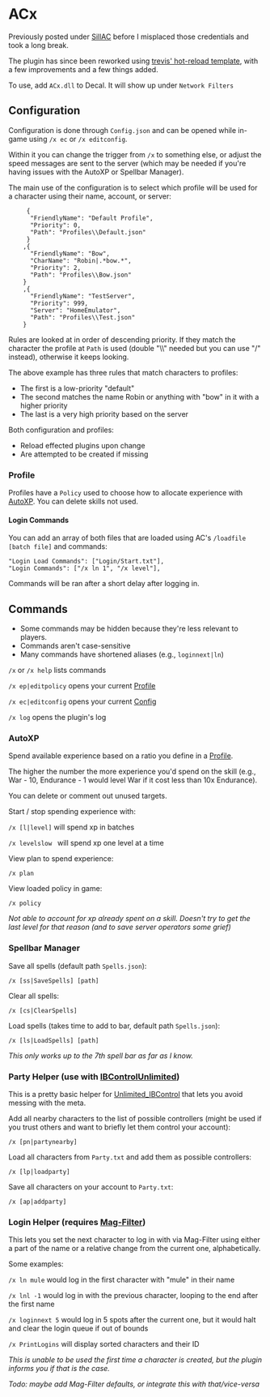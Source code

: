 # ACx

Previously posted under [SillAC](https://github.com/sillAC/SillAC-Tools) before I misplaced those credentials and took a long break.

The plugin has since been reworked using [trevis' hot-reload template](https://gitlab.com/trevis/HotDecalPluginTemplate), with a few improvements and a few things added.

To use, add `ACx.dll` to Decal.  It will show up under `Network Filters`



## Configuration

Configuration is done through `Config.json` and can be opened while in-game using `/x ec` or `/x editconfig`.

Within it you can change the trigger from `/x` to something else, or adjust the speed messages are sent to the server (which may be needed if you're having issues with the AutoXP or Spellbar Manager).



The main use of the configuration is to select which profile will be used for a character using their name, account, or server:

```
     {
      "FriendlyName": "Default Profile",
      "Priority": 0,
      "Path": "Profiles\\Default.json"
     }
    ,{
      "FriendlyName": "Bow",
      "CharName": "Robin|.*bow.*",
      "Priority": 2,
      "Path": "Profiles\\Bow.json"
    }
    ,{
      "FriendlyName": "TestServer",
      "Priority": 999,
      "Server": "HomeEmulator",
      "Path": "Profiles\\Test.json"
    }
```



Rules are looked at in order of descending priority.  If they match the character the profile at `Path` is used (double "\\\\" needed but you can use "/" instead), otherwise it keeps looking.

The above example  has three rules that match characters to profiles:  

* The first is a low-priority "default"
* The second matches the name Robin or anything with "bow" in it with a higher priority
* The last is a very high priority based on the server



Both configuration and profiles:

* Reload effected plugins upon change
* Are attempted to be created if missing





### Profile

Profiles have a `Policy` used to choose how to allocate experience with [AutoXP](#AutoXp).  You can delete skills not used.





#### Login Commands

You can add an array of both files that are loaded using AC's `/loadfile [batch file]` and commands:

```
"Login Load Commands": ["Login/Start.txt"],
"Login Commands": ["/x ln 1", "/x level"],
```



Commands will be ran after a short delay after logging in.  





## Commands

* Some commands may be hidden because they're less relevant to players.
* Commands aren't case-sensitive
* Many commands have shortened aliases (e.g., `loginnext|ln`)



`/x` or `/x help` lists commands

`/x ep|editpolicy` opens your current [Profile](#Profile)

`/x ec|editconfig` opens your current [Config](#Configuration)

`/x log` opens the plugin's log





### AutoXP

Spend available experience based on a ratio you define in a [Profile](#Profile).  

The higher the number the more experience you'd spend on the skill (e.g., War - 10, Endurance - 1 would level War if it cost less than 10x Endurance).

You can delete or comment out unused targets.



Start / stop spending experience with:

`/x [l|level]` will spend xp in batches

`/x levelslow ` will spend xp one level at a time



View plan to spend experience:

`/x plan`

View loaded policy in game:

`/x policy`



*Not able to account for xp already spent on a skill. Doesn't try to get the last level for that reason (and to save server operators some grief)*



### Spellbar Manager

Save all spells (default path `Spells.json`):

`/x [ss|SaveSpells] [path]`

Clear all spells:

`/x [cs|ClearSpells]`

Load spells (takes time to add to bar, default path `Spells.json`):

`/x [ls|LoadSpells] [path]`



*This only works up to the 7th spell bar as far as I know.*



### Party Helper (use with [IBControlUnlimited](http://immortalbob.com/phpBB3/viewtopic.php?f=6&t=656))

This is a pretty basic helper for [Unlimited_IBControl](http://immortalbob.com/phpBB3/viewtopic.php?f=6&t=656) that lets you avoid messing with the meta.



Add all nearby characters to the list of possible controllers (might be used if you trust others and want to briefly let them control your account):

`/x [pn|partynearby]`

Load all characters from `Party.txt` and add them as possible controllers:

`/x [lp|loadparty]`

Save all characters on your account to `Party.txt`:

`/x [ap|addparty]`





### Login Helper (requires [Mag-Filter](https://github.com/Mag-nus/Mag-Plugins/wiki/Mag%E2%80%90Filter))

This lets you set the next character to log in with via Mag-Filter using either a part of the name or a relative change from the current one, alphabetically.



Some examples:

`/x ln mule` would log in the first character with "mule" in their name

`/x lnl -1` would log in with the previous character, looping to the end after the first name

`/x loginnext 5` would log in 5 spots after the current one, but it would halt and clear the login queue if out of bounds

`/x PrintLogins` will display sorted characters and their ID



*This is unable to be used the first time a character is created, but the plugin informs you if that is the case.*

*Todo:  maybe add Mag-Filter defaults, or integrate this with that/vice-versa*